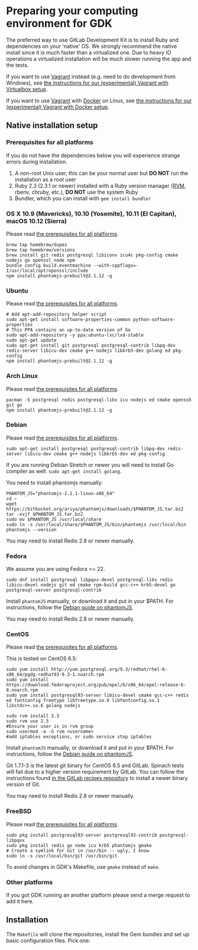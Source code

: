 # Preparing your computing environment for GDK

The preferred way to use GitLab Development Kit is to install Ruby and
dependencies on your 'native' OS. We strongly recommend the native install
since it is much faster than a virtualized one. Due to heavy IO operations a
virtualized installation will be much slower running the app and the tests.

If you want to use [Vagrant] instead (e.g. need to do development from Windows),
see [the instructions for our (experimental) Vagrant with Virtualbox setup](vagrant.md#vagrant-with-virtualbox).

If you want to use [Vagrant] with [Docker][docker engine] on Linux,
see [the instructions for our (experimental) Vagrant with Docker setup](vagrant.md#vagrant-with-docker).

## Native installation setup

### Prerequisites for all platforms

If you do not have the dependencies below you will experience strange errors
during installation.

1. A non-root Unix user, this can be your normal user but **DO NOT** run the
   installation as a root user
2. Ruby 2.3 (2.3.1 or newer) installed with a Ruby version manager
   ([RVM](https://rvm.io/), rbenv, chruby, etc.), **DO NOT** use the
   system Ruby
3. Bundler, which you can install with `gem install bundler`

### OS X 10.9 (Mavericks), 10.10 (Yosemite), 10.11 (El Capitan), macOS 10.12 (Sierra)

Please read [the prerequisites for all platforms](#prerequisites-for-all-platforms).

```
brew tap homebrew/dupes
brew tap homebrew/versions
brew install git redis postgresql libiconv icu4c pkg-config cmake nodejs go openssl node npm
bundle config build.eventmachine --with-cppflags=-I/usr/local/opt/openssl/include
npm install phantomjs-prebuilt@2.1.12 -g
```

### Ubuntu

Please read [the prerequisites for all platforms](#prerequisites-for-all-platforms).

```
# Add apt-add-repository helper script
sudo apt-get install software-properties-common python-software-properties
# This PPA contains an up-to-date version of Go
sudo apt-add-repository -y ppa:ubuntu-lxc/lxd-stable
sudo apt-get update
sudo apt-get install git postgresql postgresql-contrib libpq-dev redis-server libicu-dev cmake g++ nodejs libkrb5-dev golang ed pkg-config
npm install phantomjs-prebuilt@2.1.12 -g
```

### Arch Linux

Please read [the prerequisites for all platforms](#prerequisites-for-all-platforms).

```
pacman -S postgresql redis postgresql-libs icu nodejs ed cmake openssh git go
npm install phantomjs-prebuilt@2.1.12 -g
```

### Debian

Please read [the prerequisites for all platforms](#prerequisites-for-all-platforms).

```
sudo apt-get install postgresql postgresql-contrib libpq-dev redis-server libicu-dev cmake g++ nodejs libkrb5-dev ed pkg-config
```

If you are running Debian Stretch or newer you will need to install Go
compiler as well: `sudo apt-get install golang`.

You need to install phantomjs manually:

```
PHANTOM_JS="phantomjs-2.1.1-linux-x86_64"
cd ~
wget https://bitbucket.org/ariya/phantomjs/downloads/$PHANTOM_JS.tar.bz2
tar -xvjf $PHANTOM_JS.tar.bz2
sudo mv $PHANTOM_JS /usr/local/share
sudo ln -s /usr/local/share/$PHANTOM_JS/bin/phantomjs /usr/local/bin
phantomjs --version
```

You may need to install Redis 2.8 or newer manually.

### Fedora

We assume you are using Fedora >= 22.

```
sudo dnf install postgresql libpqxx-devel postgresql-libs redis libicu-devel nodejs git ed cmake rpm-build gcc-c++ krb5-devel go postgresql-server postgresql-contrib
```

Install `phantomJS` manually, or download it and put in your $PATH. For
instructions, follow the [Debian guide on phantomJS](#debian).

You may need to install Redis 2.8 or newer manually.

### CentOS

Please read [the prerequisites for all platforms](#prerequisites-for-all-platforms).

This is tested on CentOS 6.5:

```
sudo yum install http://yum.postgresql.org/9.3/redhat/rhel-6-x86_64/pgdg-redhat93-9.3-1.noarch.rpm
sudo yum install https://download.fedoraproject.org/pub/epel/6/x86_64/epel-release-6-8.noarch.rpm
sudo yum install postgresql93-server libicu-devel cmake gcc-c++ redis ed fontconfig freetype libfreetype.so.6 libfontconfig.so.1 libstdc++.so.6 golang nodejs

sudo rvm install 2.3
sudo rvm use 2.3
#Ensure your user is in rvm group
sudo usermod -a -G rvm <username>
#add iptables exceptions, or sudo service stop iptables
```

Install `phantomJS` manually, or download it and put in your $PATH. For
instructions, follow the [Debian guide on phantomJS](#debian).

Git 1.7.1-3 is the latest git binary for CentOS 6.5 and GitLab. Spinach tests
will fail due to a higher version requirement by GitLab. You can follow the
instructions found [in the GitLab recipes repository][puias] to install a newer
binary version of Git.

You may need to install Redis 2.8 or newer manually.

### FreeBSD

Please read [the prerequisites for all platforms](#prerequisites-for-all-platforms).

```
sudo pkg install postgresql93-server postgresql93-contrib postgresql-libpqxx
sudo pkg install redis go node icu krb5 phantomjs gmake
# Create a symlink for Git in /usr/bin -- ugly, I know
sudo ln -s /usr/local/bin/git /usr/bin/git
```

To avoid changes in GDK's Makefile, use `gmake` instead of `make`.

### Other platforms

If you got GDK running an another platform please send a merge request to add
it here.

## Installation

The `Makefile` will clone the repositories, install the Gem bundles and set up
basic configuration files. Pick one:

[puias]: https://gitlab.com/gitlab-org/gitlab-recipes/tree/master/install/centos#add-puias-computational-repository
[docker engine]: https://docs.docker.com/engine/installation/
[vagrant]: https://www.vagrantup.com
